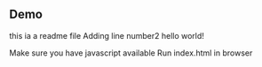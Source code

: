 ## Demo
this ia a readme file
Adding line number2
hello world!

Make sure you have javascript available
Run index.html in browser
